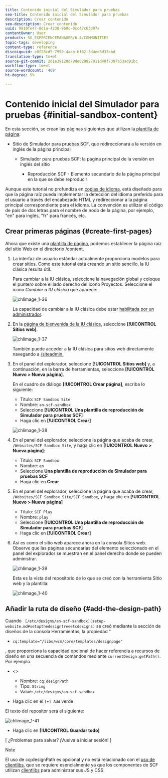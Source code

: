 ```yaml
---
title: Contenido inicial del Simulador para pruebas
seo-title: Contenido inicial del Simulador para pruebas
description: Crear contenido
seo-description: Crear contenido
uuid: 9810fe47-8d1a-4238-9b9c-0cc47c63d97a
contentOwner: User
products: SG_EXPERIENCEMANAGER/6.4/COMMUNITIES
topic-tags: developing
content-type: reference
discoiquuid: e8f28cd5-7950-4aab-bf62-3d4ed3d33cbd
translation-type: tm+mt
source-git-commit: 2d1e39120d79de029927011d48f7397b53ad91bc
workflow-type: tm+mt
source-wordcount: '469'
ht-degree: 5%

---
```



# Contenido inicial del Simulador para pruebas {#initial-sandbox-content}

En esta sección, se crean las páginas siguientes que utilizan la [plantilla de página](initial-app.md#createthepagetemplate):

* Sitio de Simulador para pruebas SCF, que redireccionará a la versión en inglés de la página principal

   * Simulador para pruebas SCF: la página principal de la versión en inglés del sitio

      * Reproducción SCF - Elemento secundario de la página principal en la que se debe reproducir

Aunque este tutorial no profundiza en [copias de idioma](../../help/sites-administering/tc-prep.md), está diseñado para que la página raíz pueda implementar la detección del idioma preferido para el usuario a través del encabezado HTML y redireccionar a la página principal correspondiente para el idioma. La convención es utilizar el código de país de dos letras para el nombre de nodo de la página, por ejemplo, &quot;en&quot; para inglés, &quot;fr&quot; para francés, etc.

## Crear primeras páginas {#create-first-pages}

Ahora que existe una [plantilla de página](initial-app.md#createthepagetemplate), podemos establecer la página raíz del sitio Web en el directorio /content.

1. La interfaz de usuario estándar actualmente proporciona modelos para crear sitios. Como este tutorial está creando un sitio sencillo, la IU clásica resulta útil.

   Para cambiar a la IU clásica, seleccione la navegación global y coloque el puntero sobre el lado derecho del icono Proyectos. Seleccione el icono *Cambiar a IU clásica* que aparece:

   ![chlimage_1-36](assets/chlimage_1-36.png)

   La capacidad de cambiar a la IU clásica debe estar [habilitada por un administrador](../../help/sites-administering/enable-classic-ui.md).

1. En la [página de bienvenida de la IU clásica](http://localhost:4502/welcome.html), seleccione **[!UICONTROL Sitios web]**.

   ![chlimage_1-37](assets/chlimage_1-37.png)

   También puede acceder a la IU clásica para sitios web directamente navegando a [/siteadmin.](http://localhost:4502/siteadmin)

1. En el panel del explorador, seleccione **[!UICONTROL Sitios web]** y, a continuación, en la barra de herramientas, seleccione **[!UICONTROL Nuevo > Nueva página]**.

   En el cuadro de diálogo **[!UICONTROL Crear página]**, escriba lo siguiente:

   * Título: `SCF Sandbox Site`
   * Nombre: `an-scf-sandbox`
   * Seleccione **[!UICONTROL Una plantilla de reproducción de Simulador para pruebas SCF]**
   * Haga clic en **[!UICONTROL Crear]**

   ![chlimage_1-38](assets/chlimage_1-38.png)

1. En el panel del explorador, seleccione la página que acaba de crear, `/Websites/SCF Sandbox Site`, y haga clic en **[!UICONTROL Nuevo > Nueva página]**:

   * Título: `SCF Sandbox`
   * Nombre: `en`
   * Seleccione **Una plantilla de reproducción de Simulador para pruebas SCF**
   * Haga clic en **Crear**

1. En el panel del explorador, seleccione la página que acaba de crear, `/Websites/SCF Sandbox Site/SCF Sandbox`, y haga clic en **[!UICONTROL Nuevo > Nueva página]**

   * Título: `SCF Play`
   * Nombre: `play`
   * Seleccione **[!UICONTROL Una plantilla de reproducción de Simulador para pruebas SCF]**
   * Haga clic en **[!UICONTROL Crear]**

1. Así es como el sitio web aparece ahora en la consola Sitios web. Observe que las páginas secundarias del elemento seleccionado en el panel del explorador se muestran en el panel derecho donde se pueden administrar.

   ![chlimage_1-39](assets/chlimage_1-39.png)

   Esta es la vista del repositorio de lo que se creó con la herramienta Sitio web y la plantilla:

   ![chlimage_1-40](assets/chlimage_1-40.png)

## Añadir la ruta de diseño {#add-the-design-path}

Cuando ` [/etc/designs/an-scf-sandbox](setup-website.md#setupthedesigntreeetcdesigns)` se creó mediante la sección de diseños de la consola Herramientas, la propiedad &quot;

* `cq:template="/libs/wcm/core/templates/designpage"`

, que proporciona la capacidad opcional de hacer referencia a recursos de diseño en una secuencia de comandos mediante `currentDesign.getPath()`. Por ejemplo

* &lt;>


   * Nombre: `cq:designPath`
   * Tipo: `String`
   * Value: `/etc/designs/an-scf-sandbox`

* Haga clic en el `[+] Add` verde

El texto del repositor será el siguiente:

![chlimage_1-41](assets/chlimage_1-41.png)

* Haga clic en **[!UICONTROL Guardar todo]**

[ ¿Problemas para salvar? ¡Vuelva a iniciar sesión! ]

>[!NOTE]
>
>El uso de cq:designPath es opcional y no está relacionado con el [uso de clientlibs](develop-app.md#includeclientlibsintemplate), que se requiere esencialmente ya que los componentes de SCF utilizan [clientlibs](client-customize.md#clientlibs-for-scf) para administrar sus JS y CSS.

